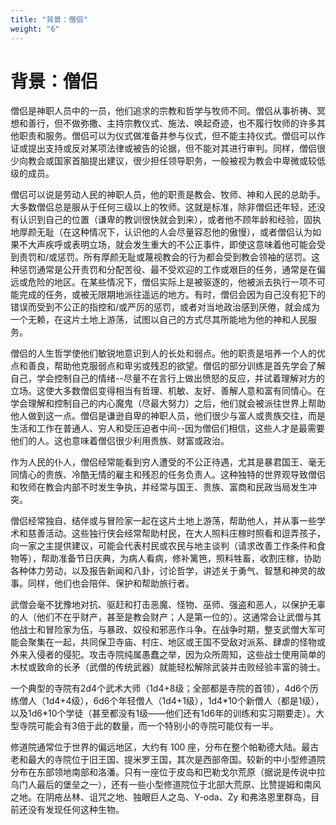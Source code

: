 ```yaml
---
title: "背景：僧侣"
weight: "6"
---
```

# 背景：僧侣

僧侣是神职人员中的一员，他们追求的宗教和哲学与牧师不同。僧侣从事祈祷、冥想和善行，但不做弥撒、主持宗教仪式、施法、唤起奇迹，也不履行牧师的许多其他职责和服务。僧侣可以为仪式做准备并参与仪式，但不能主持仪式。僧侣可以作证或提出支持或反对某项法律或被告的论据，但不能对其进行审判。同样，僧侣很少向教会或国家首脑提出建议，很少担任领导职务，一般被视为教会中卑微或较低级的成员。

僧侣可以说是劳动人民的神职人员，他的职责是教会、牧师、神和人民的总助手。大多数僧侣总是服从于任何三级以上的牧师。这就是标准，除非僧侣还年轻，还没有认识到自己的位置（谦卑的教训很快就会到来），或者他不顾年龄和经验，固执地厚颜无耻（在这种情况下，认识他的人会尽量容忍他的傲慢），或者僧侣认为如果不大声疾呼或表明立场，就会发生重大的不公正事件，即使这意味着他可能会受到责罚和/或惩罚。所有厚颜无耻或蔑视教会的行为都会受到教会领袖的惩罚。这种惩罚通常是公开责罚和分配苦役、最不受欢迎的工作或艰巨的任务，通常是在偏远或危险的地区。在某些情况下，僧侣实际上是被驱逐的，他被派去执行一项不可能完成的任务，或被无限期地派往遥远的地方。有时，僧侣会因为自己没有犯下的错误而受到不公正的指控和/或严厉的惩罚，或者对当地政治感到厌倦，就会成为一个无赖，在这片土地上游荡，试图以自己的方式尽其所能地为他的神和人民服务。

僧侣的人生哲学使他们敏锐地意识到人的长处和弱点。他的职责是培养一个人的优点和善良，帮助他克服弱点和卑劣或残忍的欲望。僧侣的部分训练是首先学会了解自己，学会控制自己的情绪--尽量不在言行上做出愤怒的反应，并试着理解对方的立场。这使大多数僧侣变得相当有哲理、机敏、友好、善解人意和富有同情心。在学会理解和控制自己的内心魔鬼（尽最大努力）之后，他们就会被派往世界上帮助他人做到这一点。僧侣是谦逊自卑的神职人员，他们很少与富人或贵族交往，而是生活和工作在普通人、穷人和受压迫者中间--因为僧侣们相信，这些人才是最需要他们的人。这也意味着僧侣很少利用贵族、财富或政治。

作为人民的仆人，僧侣经常能看到穷人遭受的不公正待遇，尤其是暴君国王、毫无同情心的贵族、冷酷无情的雇主和残忍的任务负责人。这种独特的世界观导致僧侣和牧师在教会内部不时发生争执，并经常与国王、贵族、富商和民政当局发生冲突。

僧侣经常独自、结伴或与冒险家一起在这片土地上游荡，帮助他人，并从事一些学术和慈善活动。这些独行侠会经常帮助村民，在大人照料庄稼时照看和逗弄孩子，向一家之主提供建议，可能会代表村民或农民与地主谈判（请求改善工作条件和食物等），帮助准备节日庆典，为病人看病，修补篱笆，照料牲畜，收割庄稼，协助各种体力劳动，以及报告新闻和八卦，讨论哲学，讲述关于勇气、智慧和神灵的故事。同样，他们也会陪伴、保护和帮助旅行者。

武僧会毫不犹豫地对抗、驱赶和打击恶魔、怪物、巫师、强盗和恶人，以保护无辜的人（他们不在乎财产，甚至是教会财产；人是第一位的）。这通常会让武僧与其他战士和冒险家为伍，与暴政、奴役和邪恶作斗争。在战争时期，整支武僧大军可能会聚集在一起，共同保卫寺庙、村庄、地区或王国不受敌对派系、肆虐的怪物或外来入侵者的侵犯。攻击寺院纯属愚蠢之举，因为众所周知，这些战士使用简单的木杖或致命的长矛（武僧的传统武器）就能轻松解除武装并击败经验丰富的骑士。

一个典型的寺院有2d4个武术大师（1d4+8级；全部都是寺院的首领），4d6个历练僧人（1d4+4级），6d6个年轻僧人（1d4+1级），1d4\*10个新僧人（都是1级），以及1d6\*10个学徒（甚至都没有1级——他们还有1d6年的训练和实习期要走）。大型寺院可能会有3倍于此的数量，而一个特别小的寺院可能仅有一半。

修道院通常位于世界的偏远地区，大约有 100 座，分布在整个帕勒德大陆。最古老和最大的寺院位于旧王国、提米罗王国，其次是西部帝国。较新的中小型修道院分布在东部领地南部和洛潘。只有一座位于皮岛和巴勒戈尔荒原（据说是传说中拉乌门人最后的堡垒之一），还有一些小型修道院位于北部大荒原、比赞提姆和南风之地。在阴疮丛林、诅咒之地、独眼巨人之岛、Y-oda、Zy 和弗洛恩里群岛，目前还没有发现任何这种生物。
